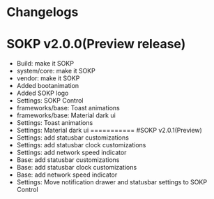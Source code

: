 Changelogs
===========
# SOKP v2.0.0(Preview release)
- Build: make it SOKP
- system/core: make it SOKP
- vendor: make it SOKP
- Added bootanimation
- Added SOKP logo
- Settings: SOKP Control
- frameworks/base: Toast animations
- frameworks/base: Material dark ui
- Settings: Toast animations
- Settings: Material dark ui
===========
#SOKP v2.0.1(Preview)
- Settings: add statusbar customizations
- Settings: add statusbar clock customizations
- Settings: add network speed indicator
- Base: add statusbar customizations
- Base: add statusbar clock customizations
- Base: add network speed indicator
- Settings: Move notification drawer and statusbar settings to SOKP Control
